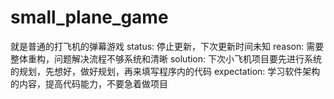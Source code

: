# small_plane_game
 就是普通的打飞机的弹幕游戏
 status: 停止更新，下次更新时间未知
 reason: 需要整体重构，问题解决流程不够系统和清晰
 solution: 下次小飞机项目要先进行系统的规划，先想好，做好规划，再来填写程序内的代码
 expectation: 学习软件架构的内容，提高代码能力，不要急着做项目
